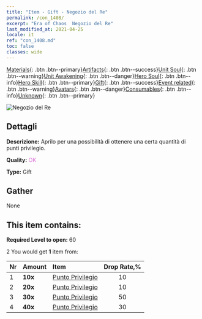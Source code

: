 ```yaml
---
title: "Item - Gift - Negozio del Re"
permalink: /con_1408/
excerpt: "Era of Chaos  Negozio del Re"
last_modified_at: 2021-04-25
locale: it
ref: "con_1408.md"
toc: false
classes: wide
---
```

 [Materials](/ItemsIT/){: .btn .btn--primary}[Artifacts](/ItemsIT/Artifacts/){: .btn .btn--success}[Unit Soul](/ItemsIT/UnitSoul/){: .btn .btn--warning}[Unit Awakening](/ItemsIT/UnitAwakening/){: .btn .btn--danger}[Hero Soul](/ItemsIT/HeroSoul/){: .btn .btn--info}[Hero Skill](/ItemsIT/HeroSkill/){: .btn .btn--primary}[Gift](/ItemsIT/Gift/){: .btn .btn--success}[Event related](/ItemsIT/Events/){: .btn .btn--warning}[Avatars](/ItemsIT/Avatars/){: .btn .btn--danger}[Consumables](/ItemsIT/Consumables/){: .btn .btn--info}[Unknown](/ItemsIT/Unknown/){: .btn .btn--primary}

 ![Negozio del Re](/images/t/i_907022.png)

## Dettagli
 **Descrizione:** Aprilo per una possibilità di ottenere una certa quantità di punti privilegio.

 **Quality:** <span style="color: #DA70D6">OK</span>

 **Type:** Gift

## Gather

  None

## This item contains:

 **Required Level to open:** 60

 2 You would get **1** item  from:

  | Nr | Amount |     Item    | Drop Rate,% |
  |:---|:-------|:------------|:---------:|
  | 1 |  **10x** | [Punto Privilegio](/ItemsIT/con_820/) | 10 | 
  | 2 |  **20x** | [Punto Privilegio](/ItemsIT/con_820/) | 10 | 
  | 3 |  **30x** | [Punto Privilegio](/ItemsIT/con_820/) | 50 | 
  | 4 |  **40x** | [Punto Privilegio](/ItemsIT/con_820/) | 30 | 
